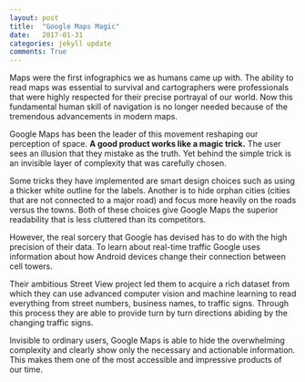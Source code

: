 ```yaml
---
layout: post
title:  "Google Maps Magic"
date:   2017-01-31
categories: jekyll update
comments: True
---
```


Maps were the first infographics we as humans came up with. The ability to read maps was essential to survival and cartographers were professionals that were highly respected for their precise portrayal of our world. Now this fundamental human skill of navigation is no longer needed because of the tremendous advancements in modern maps. 

Google Maps has been the leader of this movement reshaping our perception of space. **A good product works like a magic trick.** The user sees an illusion that they mistake as the truth. Yet behind the simple trick is an invisible layer of complexity that was carefully chosen.

Some tricks they have implemented are smart design choices such as using a thicker white outline for the labels. Another is to hide orphan cities (cities that are not connected to a major road) and focus more heavily on the roads versus the towns. Both of these choices give Google Maps the superior readability that is less cluttered than its competitors.

However, the real sorcery that Google has devised has to do with the high precision of their data. To learn about real-time traffic Google uses information about how Android devices change their connection between cell towers. 

Their ambitious Street View project led them to acquire a rich dataset from which they can use advanced computer vision and machine learning to read everything from street numbers, business names, to traffic signs. Through this process they are able to provide turn by turn directions abiding by the changing traffic signs.

Invisible to ordinary users, Google Maps is able to hide the overwhelming complexity and clearly show only the necessary and actionable information. This makes them one of the most accessible and impressive products of our time.